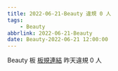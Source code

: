```yaml
---
title: 2022-06-21-Beauty 違規 0 人
tags:
    - Beauty
abbrlink: 2022-06-21-Beauty
date: Beauty-2022-06-21 12:00:00
---
```

Beauty 板 [板規連結](https://www.ptt.cc/bbs/Beauty/M.1630069980.A.84B.html)
昨天違規 0 人
